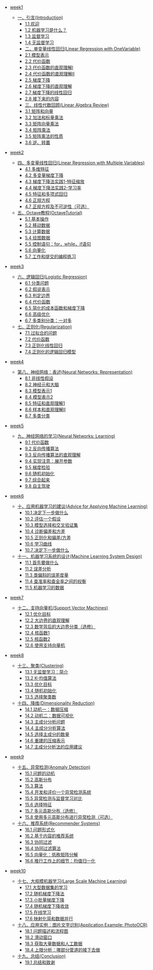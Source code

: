 
- [week1]()

  - [一、引言(Introduction)]()
    - [1.1 欢迎](week1/一、引言/1.1欢迎.md)
    - [1.2 机器学习是什么？](week1/一、引言/1.2机器学习是什么？.md)
    - [1.3 监督学习](week1/一、引言/1.3监督学习.md)
    - [1.4 无监督学习](week1/一、引言/1.4无监督学习.md)
    - [二、单变量线性回归(Linear Regression with OneVariable)]()
    - [2.1 模型表示](week1/二、单变量线性回归/2.1模型表示.md)
    - [2.2 代价函数](week1/二、单变量线性回归/2.2代价函数.md)
    - [2.3 代价函数的直观理解I](week1/二、单变量线性回归/2.3代价函数的直观理解I.md)
    - [2.4 代价函数的直观理解II](week1/二、单变量线性回归/2.4代价函数的直观理解II.md)
    - [2.5 梯度下降](week1/二、单变量线性回归/2.5梯度下降.md)
    - [2.6 梯度下降的直观理解](week1/二、单变量线性回归/2.6梯度下降的直观理解.md)
    - [2.7 梯度下降的线性回归](week1/二、单变量线性回归/2.7梯度下降的线性回归.md)
    - [2.8 接下来的内容](week1/二、单变量线性回归/2.8接下来的内容.md)
    - [三、线性代数回顾(Linear Algebra Review)]()
    - [3.1 矩阵和向量](week1/三、线性代数回顾/3.1矩阵和向量.md)
    - [3.2 加法和标量乘法](week1/三、线性代数回顾/3.2加法和标量乘法.md)
    - [3.3 矩阵向量乘法](week1/三、线性代数回顾/3.3矩阵向量乘法.md)
    - [3.4 矩阵乘法](week1/三、线性代数回顾/3.4矩阵乘法.md)
    - [3.5 矩阵乘法的性质](week1/三、线性代数回顾/3.5矩阵乘法的性质.md)
    - [3.6 逆、转置](week1/三、线性代数回顾/3.6逆、转置.md)

- [week2]()

  - [四、多变量线性回归(Linear Regression with Multiple Variables)]()
    - [4.1 多维特征](week2/四、多变量线性回归/4.1多维特征.md)
    - [4.2 多变量梯度下降](week2/四、多变量线性回归/4.2多变量梯度下降.md)
    - [4.3 梯度下降法实践1-特征缩放](week2/四、多变量线性回归/4.3梯度下降法实践1-特征缩放.md)
    - [4.4 梯度下降法实践2-学习率](week2/四、多变量线性回归/4.4梯度下降法实践2-学习率.md)
    - [4.5 特征和多项式回归](week2/四、多变量线性回归/4.5特征和多项式回归.md)
    - [4.6 正规方程](week2/四、多变量线性回归/4.6正规方程.md)
    - [4.7 正规方程及不可逆性（可选）](week2/四、多变量线性回归/4.7正规方程及不可逆性（可选）.md)
  - [五、Octave教程(OctaveTutorial)]()
    - [5.1 基本操作](week2/五、Octave教程/5.1基本操作.md)
    - [5.2 移动数据](week2/五、Octave教程/5.2移动数据.md)
    - [5.3 计算数据](week2/五、Octave教程/5.3计算数据.md)
    - [5.4 绘图数据](week2/五、Octave教程/5.4绘图数据.md)
    - [5.5 控制语句：for，while，if语句](week2/五、Octave教程/5.5控制语句：for，while，if语句.md)
    - [5.6 向量化](week2/五、Octave教程/5.6向量化.md)
    - [5.7 工作和提交的编程练习](week2/五、Octave教程/5.7工作和提交的编程练习.md)

- [week3]()

  - [六、逻辑回归(Logistic Regression)]()
    - [6.1 分类问题](week3/六、逻辑回归/6.1分类问题.md)
    - [6.2 假说表示](week3/六、逻辑回归/6.2假说表示.md)
    - [6.3 判定边界](week3/六、逻辑回归/6.3判定边界.md)
    - [6.4 代价函数](week3/六、逻辑回归/6.4代价函数.md)
    - [6.5 简化的成本函数和梯度下降](week3/六、逻辑回归/6.5简化的成本函数和梯度下降.md)
    - [6.6 高级优化](week3/六、逻辑回归/6.6高级优化.md)
    - [6.7 多类别分类：一对多](week3/六、逻辑回归/6.7多类别分类：一对多.md)
  - [七、正则化(Regularization)]()
    - [7.1 过拟合的问题](week3/七、正则化/7.1过拟合的问题.md)
    - [7.2 代价函数](week3/七、正则化/7.2代价函数.md)
    - [7.3 正则化线性回归](week3/七、正则化/7.3正则化线性回归.md)
    - [7.4 正则化的逻辑回归模型](week3/七、正则化/7.4正则化的逻辑回归模型.md)

- [week4]()

  - [第八、神经网络：表述(Neural Networks: Representation)]()
    - [8.1 非线性假设](week4/第八、神经网络：表述/8.1非线性假设.md)
    - [8.2 神经元和大脑](week4/第八、神经网络：表述/8.2神经元和大脑.md)
    - [8.3 模型表示1](week4/第八、神经网络：表述/8.3模型表示1.md)
    - [8.4 模型表示2](week4/第八、神经网络：表述/8.4模型表示2.md)
    - [8.5 特征和直观理解1](week4/第八、神经网络：表述/8.5特征和直观理解1.md)
    - [8.6 样本和直观理解II](week4/第八、神经网络：表述/8.6样本和直观理解II.md)
    - [8.7 多类分类](week4/第八、神经网络：表述/8.7多类分类.md)

- [week5]()

  - [九、神经网络的学习(Neural Networks: Learning)]()
    - [9.1 代价函数](week5/九、神经网络的学习/9.1代价函数.md)
    - [9.2 反向传播算法](week5/九、神经网络的学习/9.2反向传播算法.md)
    - [9.3 反向传播算法的直观理解](week5/九、神经网络的学习/9.3反向传播算法的直观理解.md)
    - [9.4 实现注意：展开参数](week5/九、神经网络的学习/9.4实现注意：展开参数.md)
    - [9.5 梯度检验](week5/九、神经网络的学习/9.5梯度检验.md)
    - [9.6 随机初始化](week5/九、神经网络的学习/9.6随机初始化.md)
    - [9.7 综合起来](week5/九、神经网络的学习/9.7综合起来.md)
    - [9.8 自主驾驶](week5/九、神经网络的学习/9.8自主驾驶.md)

- [week6]()

  - [十、应用机器学习的建议(Advice for Applying Machine Learning)]()
    - [10.1 决定下一步做什么](week6/十、应用机器学习的建议/10.1决定下一步做什么.md)
    - [10.2 评估一个假设](week6/十、应用机器学习的建议/10.2评估一个假设.md)
    - [10.3 模型选择和交叉验证集](week6/十、应用机器学习的建议/10.3模型选择和交叉验证集.md)
    - [10.4 诊断偏差和方差](week6/十、应用机器学习的建议/10.4诊断偏差和方差.md)
    - [10.5 正则化和偏差/方差](week6/十、应用机器学习的建议/10.5正则化和偏差_方差.md)
    - [10.6 学习曲线](week6/十、应用机器学习的建议/10.6学习曲线.md)
    - [10.7 决定下一步做什么](week6/十、应用机器学习的建议/10.7决定下一步做什么.md)
  - [十一、机器学习系统的设计(Machine Learning System Design)]()
    - [11.1 首先要做什么](week6/十一、机器学习系统的设计/11.1首先要做什么.md)
    - [11.2 误差分析](week6/十一、机器学习系统的设计/11.2误差分析.md)
    - [11.3 类偏斜的误差度量](week6/十一、机器学习系统的设计/11.3类偏斜的误差度量.md)
    - [11.4 查准率和查全率之间的权衡](week6/十一、机器学习系统的设计/11.4查准率和查全率之间的权衡.md)
    - [11.5 机器学习的数据](week6/十一、机器学习系统的设计/11.5机器学习的数据.md)

- [week7]()

  - [十二、支持向量机(Support Vector Machines)]()
    - [12.1 优化目标](week7/十二、支持向量机/12.1优化目标.md)
    - [12.2 大边界的直观理解](week7/十二、支持向量机/12.2大边界的直观理解.md)
    - [12.3 数学背后的大边界分类（选修）](week7/十二、支持向量机/12.3数学背后的大边界分类（选修）.md)
    - [12.4 核函数1](week7/十二、支持向量机/12.4核函数1.md)
    - [12.5 核函数2](week7/十二、支持向量机/12.5核函数2.md)
    - [12.6 使用支持向量机](week7/十二、支持向量机/12.6使用支持向量机.md)

- [week8]()

  - [十三、聚类(Clustering)]()
    - [13.1 无监督学习：简介](week8/十三、聚类/13.1无监督学习：简介.md)
    - [13.2 K-均值算法](week8/十三、聚类/13.2K-均值算法.md)
    - [13.3 优化目标](week8/十三、聚类/13.3优化目标.md)
    - [13.4 随机初始化](week8/十三、聚类/13.4随机初始化.md)
    - [13.5 选择聚类数](week8/十三、聚类/13.5选择聚类数.md)
  - [十四、降维(Dimensionality Reduction)]()
    - [14.1 动机一：数据压缩](week8/十四、降维/14.1动机一：数据压缩.md)
    - [14.2 动机二：数据可视化](week8/十四、降维/14.2动机二：数据可视化.md)
    - [14.3 主成分分析问题](week8/十四、降维/14.3主成分分析问题.md)
    - [14.4 主成分分析算法](week8/十四、降维/14.4主成分分析算法.md)
    - [14.5 选择主成分的数量](week8/十四、降维/14.5选择主成分的数量.md)
    - [14.6 重建的压缩表示](week8/十四、降维/14.6重建的压缩表示.md)
    - [14.7 主成分分析法的应用建议](week8/十四、降维/14.7主成分分析法的应用建议.md)

- [week9]()

  - [十五、异常检测(Anomaly Detection)]()
    - [15.1 问题的动机](week9/十五、异常检测/15.1问题的动机.md)
    - [15.2 高斯分布](week9/十五、异常检测/15.2高斯分布.md)
    - [15.3 算法](week9/十五、异常检测/15.3算法.md)
    - [15.4 开发和评价一个异常检测系统](week9/十五、异常检测/15.4开发和评价一个异常检测系统.md)
    - [15.5 异常检测与监督学习对比](week9/十五、异常检测/15.5异常检测与监督学习对比.md)
    - [15.6 选择特征](week9/十五、异常检测/15.6选择特征.md)
    - [15.7 多元高斯分布（选修）](week9/十五、异常检测/15.7多元高斯分布（选修）.md)
    - [15.8 使用多元高斯分布进行异常检测（可选）](week9/十五、异常检测/15.8使用多元高斯分布进行异常检测（可选）.md)
  - [十六、推荐系统(Recommender Systems)]()
    - [16.1 问题形式化](week9/十六、推荐系统/16.1问题形式化.md)
    - [16.2 基于内容的推荐系统](week9/十六、推荐系统/16.2基于内容的推荐系统.md)
    - [16.3 协同过滤](week9/十六、推荐系统/16.3协同过滤.md)
    - [16.4 协同过滤算法](week9/十六、推荐系统/16.4协同过滤算法.md)
    - [16.5 向量化：低秩矩阵分解](week9/十六、推荐系统/16.5向量化：低秩矩阵分解.md)
    - [16.6 推行工作上的细节：均值归一化](week9/十六、推荐系统/16.6推行工作上的细节：均值归一化.md)

- [week10]()

  - [十七、大规模机器学习(Large Scale Machine Learning)]()
    - [17.1 大型数据集的学习](week10/十七、大规模机器学习/17.1大型数据集的学习.md)
    - [17.2 随机梯度下降法](week10/十七、大规模机器学习/17.2随机梯度下降法.md)
    - [17.3 小批量梯度下降](week10/十七、大规模机器学习/17.3小批量梯度下降.md)
    - [17.4 随机梯度下降收敛](week10/十七、大规模机器学习/17.4随机梯度下降收敛.md)
    - [17.5 在线学习](week10/十七、大规模机器学习/17.5在线学习.md)
    - [17.6 映射化简和数据并行](week10/十七、大规模机器学习/17.6映射化简和数据并行.md)
  - [十八、应用实例：图片文字识别(Application Example: PhotoOCR)]()
    - [18.1 问题描述和流程图](week10/十八、应用实例：图片文字识别/18.1问题描述和流程图.md)
    - [18.2 滑动窗口](week10/十八、应用实例：图片文字识别/18.2滑动窗口.md)
    - [18.3 获取大量数据和人工数据](week10/十八、应用实例：图片文字识别/18.3获取大量数据和人工数据.md)
    - [18.4 上限分析：哪部分管道的接下去做](week10/十八、应用实例：图片文字识别/18.4上限分析：哪部分管道的接下去做.md)
  - [十九、总结(Conclusion)]()
    - [19.1 总结和致谢](week10/十九、总结/19.1总结和致谢.md)
